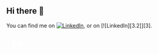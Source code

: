 ## Hi there 👋

<!--
**Xihao12/Xihao12** is a ✨ _special_ ✨ repository because its `README.md` (this file) appears on your GitHub profile.

Here are some ideas to get you started:

- 🔭 I’m currently working on ...
- 🌱 I’m currently learning ...
- 👯 I’m looking to collaborate on ...
- 🤔 I’m looking for help with ...
- 💬 Ask me about ...
- 📫 How to reach me: ...
- 😄 Pronouns: ...
- ⚡ Fun fact: ...
-->

<!-- Actual text -->
              
You can find me on [![LinkedIn][1.1]][1], or on [![LinkedIn][3.2]][3].

<!-- Icons -->


[1.1]: <a href="https://www.linkedin.com/in/yourprofile" target="_blank" rel="noopener noreferrer" aria-label="LinkedIn">
  <svg width="64" height="64" viewBox="0 0 64 64" xmlns="http://www.w3.org/2000/svg" role="img" aria-hidden="false">
    <title>LinkedIn</title>
    <!-- 可调整 rx 改变圆角 -->
    <rect x="0" y="0" width="64" height="64" rx="10" fill="transparent"/>
    <!-- "in" 标志：白色 -->
    <!-- 小写 i -->
    <rect x="17.5" y="22" width="5" height="16" rx="1.5" fill="white"/>
    <circle cx="19" cy="18" r="2.5" fill="white"/>
    <!-- n 的主体（简化造型） -->
    <path d="M30 38 V25.5 C30 23.9 31.1 22.8 32.7 22.8 H34.4 C35.9 22.8 37 23.9 37 25.5 V38" fill="none" stroke="white" stroke-width="4" stroke-linecap="round" stroke-linejoin="round"/>
    <path d="M37 32 L44 22.5" fill="none" stroke="white" stroke-width="4" stroke-linecap="round" stroke-linejoin="round"/>
  </svg>
</a>

<!-- Links to your social media accounts -->


[1]: https://www.linkedin.com/in/xihao-yang/
